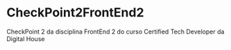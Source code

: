 # CheckPoint2FrontEnd2


CheckPoint 2 da disciplina FrontEnd 2 do curso Certified Tech Developer da Digital House
